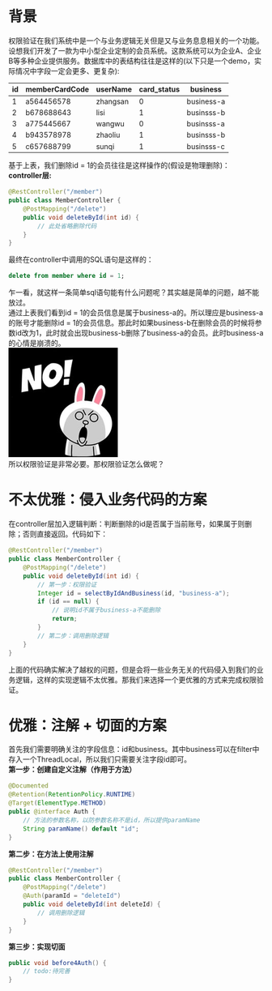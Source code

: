 # 背景
权限验证在我们系统中是一个与业务逻辑无关但是又与业务息息相关的一个功能。<br>
设想我们开发了一款为中小型企业定制的会员系统。这款系统可以为企业A、企业B等多种企业提供服务。数据库中的表结构往往是这样的(以下只是一个demo，实际情况中字段一定会更多、更复杂):

|id|memberCardCode|userName|card_status|business|
|--|--------------|--------|-----------|--------|
|1|a564456578|zhangsan|0|business-a|
|2|b678688643|lisi|1|businsss-b|
|3|a775445667|wangwu|0|businsss-a|
|4|b943578978|zhaoliu|1|businsss-b|
|5|c657688799|sunqi|1|businsss-c|

基于上表，我们删除id = 1的会员往往是这样操作的(假设是物理删除)：<br>
**controller层:**<br>
```java
@RestController("/member")
public class MemberController {
    @PostMapping("/delete")
    public void deleteById(int id) {
        // 此处省略删除代码
    }
}
```
最终在controller中调用的SQL语句是这样的：
```sql
delete from member where id = 1;
```
乍一看，就这样一条简单sql语句能有什么问题呢？其实越是简单的问题，越不能放过。<br>
通过上表我们看到id = 1的会员信息是属于business-a的。所以理应是business-a的账号才能删除id = 1的会员信息。那此时如果business-b在删除会员的时候将参数id改为1，此时就会出现business-b删除了business-a的会员。此时business-a的心情是崩溃的。<br>
![no](../pic/no.jpg)<br>
所以权限验证是非常必要。那权限验证怎么做呢？
# 不太优雅：侵入业务代码的方案
在controller层加入逻辑判断：判断删除的id是否属于当前账号，如果属于则删除；否则直接返回。代码如下：
```java
@RestController("/member")
public class MemberController {
    @PostMapping("/delete")
    public void deleteById(int id) {
        // 第一步：权限验证
        Integer id = selectByIdAndBusiness(id, "business-a");
        if (id == null) {
            // 说明id不属于business-a不能删除
            return;
        }
        // 第二步：调用删除逻辑
    }
}
```
上面的代码确实解决了越权的问题，但是会将一些业务无关的代码侵入到我们的业务逻辑，这样的实现逻辑不太优雅。那我们来选择一个更优雅的方式来完成权限验证。
# 优雅：注解 + 切面的方案
首先我们需要明确关注的字段信息：id和business。其中business可以在filter中存入一个ThreadLocal，所以我们只需要关注字段id即可。<br>
**第一步：创建自定义注解（作用于方法）**
```java
@Documented  
@Retention(RetentionPolicy.RUNTIME)  
@Target(ElementType.METHOD)  
public @interface Auth {
    // 方法的参数名称，以防参数名称不是id，所以提供paramName
    String paramName() default "id";
}
```
**第二步：在方法上使用注解**
```java
@RestController("/member")
public class MemberController {
    @PostMapping("/delete")
    @Auth(paramId = "deleteId")
    public void deleteById(int deleteId) {
        // 调用删除逻辑
    }
}
```
**第三步：实现切面**
```java
public void before4Auth() {
    // todo:待完善
}
```
